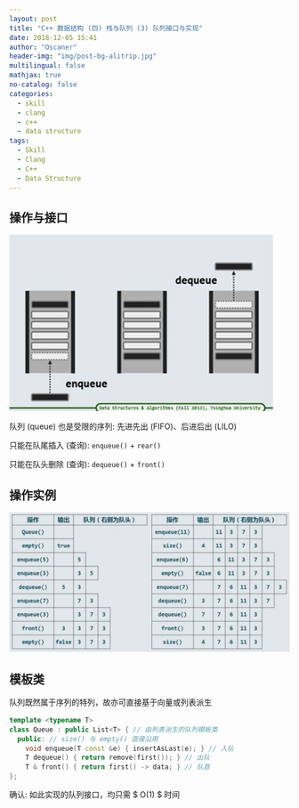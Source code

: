 ```yaml
---
layout: post
title: "C++ 数据结构 (四) 栈与队列 (3) 队列接口与实现"
date: 2018-12-05 15:41
author: "Oscaner"
header-img: "img/post-bg-alitrip.jpg"
multilingual: false
mathjax: true
no-catalog: false
categories:
  - skill
  - clang
  - c++
  - data structure
tags:
  - Skill
  - Clang
  - C++
  - Data Structure
---
```


## 操作与接口

![1.png](/assets/img/in-post/skill/data-structure/post-queue-interface/1.png)

队列 (queue) 也是受限的序列: 先进先出 (FIFO)、后进后出 (LILO)

只能在队尾插入 (查询): `enqueue()` + `rear()`

只能在队头删除 (查询): `dequeue()` + `front()`

## 操作实例

![2.png](/assets/img/in-post/skill/data-structure/post-queue-interface/2.png)

## 模板类

队列既然属于序列的特列，故亦可直接基于向量或列表派生

```cpp
template <typename T>
class Queue : public List<T> { // 由列表派生的队列模板类
  public: // size() 与 empty() 直接沿用
    void enqueue(T const &e) { insertAsLast(e); } // 入队
    T dequeue() { return remove(first()); } // 出队
    T & front() { return first() -> data; } // 队首
};
```

确认: 如此实现的队列接口，均只需 $ O(1) $ 时间
